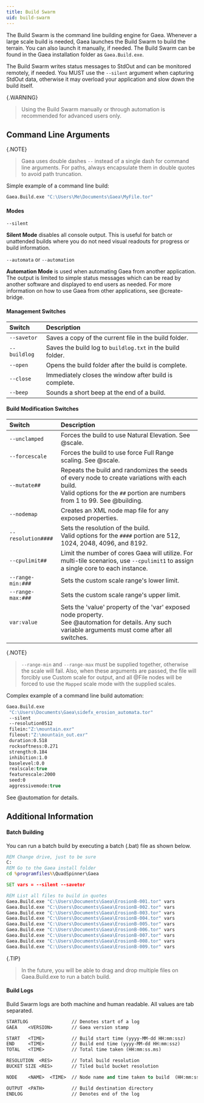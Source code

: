 ```yaml
---
title: Build Swarm
uid: build-swarm
---
```



The Build Swarm is the command line building engine for Gaea. Whenever a large scale build is needed, Gaea launches the Build Swarm to build the terrain. You can also launch it manually, if needed. The Build Swarm can be found in the Gaea installation folder as `Gaea.Build.exe`.

The Build Swarm writes status messages to StdOut and can be monitored remotely, if needed. You MUST use the `--silent` argument when capturing StdOut data, otherwise it may overload your application and slow down the build itself.

{.WARNING}
> Using the Build Swarm manually or through automation is recommended for advanced users only.

## Command Line Arguments

{.NOTE}
> Gaea uses double dashes `--` instead of a single dash for command line arguments.
> For paths, always encapsulate them in double quotes to avoid path truncation.

Simple example of a command line build:
```vb
Gaea.Build.exe "C:\Users\Me\Documents\Gaea\MyFile.tor" 
```

#### Modes

`--silent` 

**Silent Mode** disables all console output. This is useful for batch or unattended builds where you do not need visual readouts for progress or build information.


`--automata` or `--automation` 

**Automation Mode** is used when automating Gaea from another application. The output is limited to simple status messages which can be read by another software and displayed to end users as needed. For more information on how to use Gaea from other applications, see @create-bridge.


#### Management Switches

| Switch       | Description                                                |
| :----------- | :--------------------------------------------------------- |
| `--savetor`  | Saves a copy of the current file in the build folder.      |
| `--buildlog` | Saves the build log to `buildlog.txt` in the build folder. |
| `--open`     | Opens the build folder after the build is complete.        |
| `--close`    | Immediately closes the window after build is complete.     |
| `--beep`     | Sounds a short beep at the end of a build.                  |

#### Build Modification Switches

| Switch             | Description                                                                                                                                                                     |
| :----------------- | :------------------------------------------------------------------------------------------------------------------------------------------------------------------------------ |
| `--unclamped`      | Forces the build to use Natural Elevation. See @scale.                                                                                                                          |
| `--forcescale`     | Forces the build to use force Full Range scaling. See @scale.                                                                                                                   |
| `--mutate##`       | Repeats the build and randomizes the seeds of every node to create variations with each build. <br> Valid options for the `##` portion are numbers from 1 to 99. See @building. |
| `--nodemap`        | Creates an XML node map file for any exposed properties.                                                                                                                        |
| `--resolution####` | Sets the resolution of the build. <br> Valid options for the `####` portion are 512, 1024, 2048, 4096, and 8192.                                                                |
| `--cpulimit##`     | Limit the number of cores Gaea will utilize. For multi-tile scenarios, use `--cpulimit1` to assign a single core to each instance.                                              |
| `--range-min:###`  | Sets the custom scale range's lower limit.                                                                                                                                      |
| `--range-max:###`  | Sets the custom scale range's upper limit.                                                                                                                                      |
| `var:value`        | Sets the 'value' property of the 'var' exposed node property. <br> See @automation for details. Any such variable arguments must come after all switches.                       |

{.NOTE}
> `--range-min` and `--range-max` must be supplied together, otherwise the scale will fail. Also, when these arguments are passed, the file will forcibly use Custom scale for output, and all @File nodes will be forced to use the `Mapped` scale mode with the supplied scales.

Complex example of a command line build automation:
```vb
Gaea.Build.exe 
 "C:\Users\Documents\Gaea\sidefx_erosion_automata.tor" 
 --silent 
 --resolution0512 
 filein:"Z:\mountain.exr"  
 fileout:"Z:\mountain_out.exr" 
 duration:0.518 
 rocksoftness:0.271 
 strength:0.184 
 inhibition:1.0 
 baselevel:0.0 
 realscale:true 
 featurescale:2000 
 seed:0 
 aggressivemode:true
```

See @automation for details.

## Additional Information

#### Batch Building

You can run a batch build by executing a batch (.bat) file as shown below.

```bat
REM Change drive, just to be sure
C: 
REM Go to the Gaea install folder
cd %programfiles%\QuadSpinner\Gaea

SET vars = --silent --savetor

REM List all files to build in quotes
Gaea.Build.exe "C:\Users\Documents\Gaea\ErosionB-001.tor" vars
Gaea.Build.exe "C:\Users\Documents\Gaea\ErosionB-002.tor" vars
Gaea.Build.exe "C:\Users\Documents\Gaea\ErosionB-003.tor" vars
Gaea.Build.exe "C:\Users\Documents\Gaea\ErosionB-004.tor" vars
Gaea.Build.exe "C:\Users\Documents\Gaea\ErosionB-005.tor" vars
Gaea.Build.exe "C:\Users\Documents\Gaea\ErosionB-006.tor" vars
Gaea.Build.exe "C:\Users\Documents\Gaea\ErosionB-007.tor" vars
Gaea.Build.exe "C:\Users\Documents\Gaea\ErosionB-008.tor" vars
Gaea.Build.exe "C:\Users\Documents\Gaea\ErosionB-009.tor" vars
```

{.TIP} 
> In the future, you will be able to drag and drop multiple files on Gaea.Build.exe to run a batch build.

#### Build Logs

Build Swarm logs are both machine and human readable. All values are tab separated.

```vb
STARTLOG                // Denotes start of a log
GAEA    <VERSION>       // Gaea version stamp

START   <TIME>          // Build start time (yyyy-MM-dd HH:mm:ssz)
END     <TIME>          // Build end time (yyyy-MM-dd HH:mm:ssz)
TOTAL   <TIME>          // Total time taken (HH:mm:ss.ms)

RESOLUTION  <RES>       // Total build resolution
BUCKET SIZE <RES>       // Tiled build bucket resolution

NODE    <NAME>  <TIME>  // Node name and time taken to build  (HH:mm:ss.ms)

OUTPUT  <PATH>          // Build destination directory
ENDLOG                  // Denotes end of the log
```
